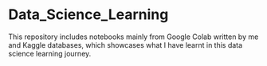 # Data_Science_Learning
This repository includes notebooks mainly from Google Colab written by me and Kaggle databases, which showcases what I have learnt in this data science learning journey.
